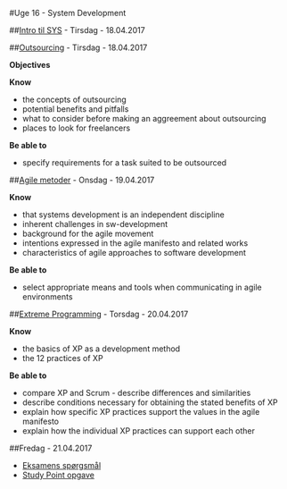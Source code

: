 #Uge 16 - System Development

##[Intro til SYS](Intro_SYS.md) - Tirsdag - 18.04.2017

##[Outsourcing](Outsourcing.md) - Tirsdag - 18.04.2017

**Objectives**

**Know**
- the concepts of outsourcing
- potential benefits and pitfalls
- what to consider before making an aggreement about outsourcing
- places to look for freelancers

**Be able to**
- specify requirements for a task suited to be outsourced


##[Agile metoder](Agile_metoder.md) - Onsdag - 19.04.2017

**Know**
- that systems development is an independent discipline
- inherent challenges in sw-development
- background for the agile movement
- intentions expressed in the agile manifesto and related works
- characteristics of agile approaches to software development

**Be able to**
- select appropriate means and tools when communicating in agile environments

##[Extreme Programming](xp.md) - Torsdag - 20.04.2017

**Know**
- the basics of XP as a development method
- the 12 practices of XP

**Be able to**
- compare XP and Scrum - describe differences and similarities
- describe conditions necessary for obtaining the stated benefits of XP
- explain how specific XP practices support the values in the agile manifesto
- explain how the individual XP practices can support each other


##Fredag - 21.04.2017
* [Eksamens spørgsmål](Exam_Questions_week_1.pdf)
* [Study Point opgave](SP_exercise_outsourcing.pdf)
